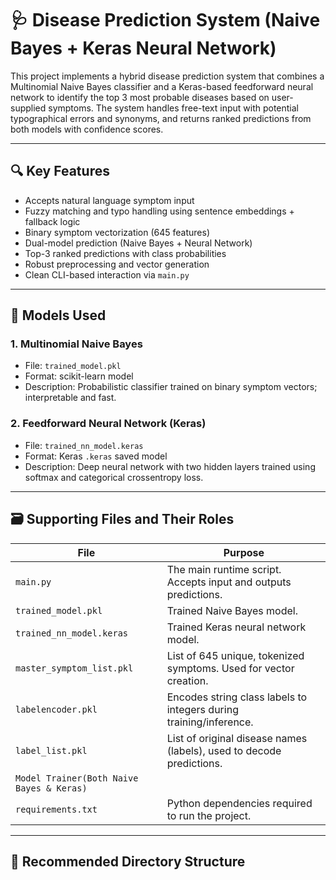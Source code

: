 # 🩺 Disease Prediction System (Naive Bayes + Keras Neural Network)

This project implements a hybrid disease prediction system that combines a Multinomial Naive Bayes classifier and a Keras-based feedforward neural network to identify the top 3 most probable diseases based on user-supplied symptoms. The system handles free-text input with potential typographical errors and synonyms, and returns ranked predictions from both models with confidence scores.

---

## 🔍 Key Features

- Accepts natural language symptom input
- Fuzzy matching and typo handling using sentence embeddings + fallback logic
- Binary symptom vectorization (645 features)
- Dual-model prediction (Naive Bayes + Neural Network)
- Top-3 ranked predictions with class probabilities
- Robust preprocessing and vector generation
- Clean CLI-based interaction via `main.py`

---

## 🧠 Models Used

### 1. **Multinomial Naive Bayes**
- File: `trained_model.pkl`
- Format: scikit-learn model
- Description: Probabilistic classifier trained on binary symptom vectors; interpretable and fast.

### 2. **Feedforward Neural Network (Keras)**
- File: `trained_nn_model.keras`
- Format: Keras `.keras` saved model
- Description: Deep neural network with two hidden layers trained using softmax and categorical crossentropy loss.

---

## 🗃️ Supporting Files and Their Roles

| File                                           | Purpose                                                                 |
|------------------------------------------------|-------------------------------------------------------------------------|
| `main.py`                                      | The main runtime script. Accepts input and outputs predictions.         |
| `trained_model.pkl`                            | Trained Naive Bayes model.                                              |
| `trained_nn_model.keras`                       | Trained Keras neural network model.                                     |
| `master_symptom_list.pkl`                      | List of 645 unique, tokenized symptoms. Used for vector creation.       |
| `labelencoder.pkl`                             | Encodes string class labels to integers during training/inference.      |
| `label_list.pkl`                               | List of original disease names (labels), used to decode predictions.    |
| `Model Trainer(Both Naive Bayes & Keras)`|     | Trains both models                                                      |
| `requirements.txt`                             | Python dependencies required to run the project.                        |

---

## 📁 Recommended Directory Structure


